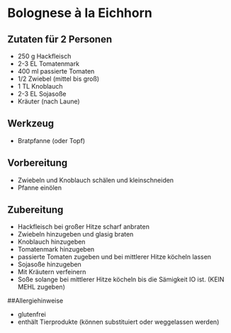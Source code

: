# Bolognese à la Eichhorn
## Zutaten für 2 Personen
- 250 g Hackfleisch
- 2-3 EL Tomatenmark
- 400 ml passierte Tomaten
- 1/2 Zwiebel (mittel bis groß)
- 1 TL Knoblauch
- 2-3 EL Sojasoße
- Kräuter (nach Laune)

## Werkzeug
- Bratpfanne (oder Topf)

## Vorbereitung
- Zwiebeln und Knoblauch schälen und kleinschneiden
- Pfanne einölen

## Zubereitung
- Hackfleisch bei großer Hitze scharf anbraten
- Zwiebeln hinzugeben und glasig braten
- Knoblauch hinzugeben
- Tomatenmark hinzugeben
- passierte Tomaten zugeben und bei mittlerer Hitze köcheln lassen
- Sojasoße hinzugeben
- Mit Kräutern verfeinern
- Soße solange bei mittlerer Hitze köcheln bis die Sämigkeit IO ist. (KEIN MEHL zugeben)

##Allergiehinweise
- glutenfrei
- enthält Tierprodukte (können substituiert oder weggelassen werden)
